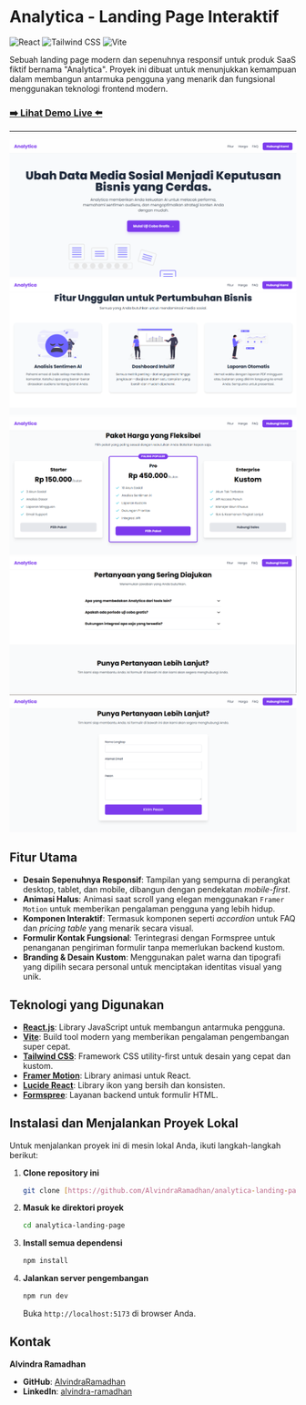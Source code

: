 # Analytica - Landing Page Interaktif

![React](https://img.shields.io/badge/React-20232A?style=for-the-badge&logo=react&logoColor=61DAFB)
![Tailwind CSS](https://img.shields.io/badge/Tailwind_CSS-38B2AC?style=for-the-badge&logo=tailwind-css&logoColor=white)
![Vite](https://img.shields.io/badge/Vite-646CFF?style=for-the-badge&logo=vite&logoColor=white)

Sebuah landing page modern dan sepenuhnya responsif untuk produk SaaS fiktif bernama "Analytica". Proyek ini dibuat untuk menunjukkan kemampuan dalam membangun antarmuka pengguna yang menarik dan fungsional menggunakan teknologi frontend modern.

### [**➡️ Lihat Demo Live ⬅️**](https://AlvindraRamadhan.github.io/analytica-landing-page)

---

![alt text](image.png)
![alt text](image-1.png)
![alt text](image-2.png)
![alt text](image-3.png)
![alt text](image-4.png)

## Fitur Utama

- **Desain Sepenuhnya Responsif**: Tampilan yang sempurna di perangkat desktop, tablet, dan mobile, dibangun dengan pendekatan _mobile-first_.
- **Animasi Halus**: Animasi saat scroll yang elegan menggunakan `Framer Motion` untuk memberikan pengalaman pengguna yang lebih hidup.
- **Komponen Interaktif**: Termasuk komponen seperti _accordion_ untuk FAQ dan _pricing table_ yang menarik secara visual.
- **Formulir Kontak Fungsional**: Terintegrasi dengan Formspree untuk penanganan pengiriman formulir tanpa memerlukan backend kustom.
- **Branding & Desain Kustom**: Menggunakan palet warna dan tipografi yang dipilih secara personal untuk menciptakan identitas visual yang unik.

## Teknologi yang Digunakan

- **[React.js](https://reactjs.org/)**: Library JavaScript untuk membangun antarmuka pengguna.
- **[Vite](https://vitejs.dev/)**: Build tool modern yang memberikan pengalaman pengembangan super cepat.
- **[Tailwind CSS](https://tailwindcss.com/)**: Framework CSS utility-first untuk desain yang cepat dan kustom.
- **[Framer Motion](https://www.framer.com/motion/)**: Library animasi untuk React.
- **[Lucide React](https://lucide.dev/)**: Library ikon yang bersih dan konsisten.
- **[Formspree](https://formspree.io/)**: Layanan backend untuk formulir HTML.

## Instalasi dan Menjalankan Proyek Lokal

Untuk menjalankan proyek ini di mesin lokal Anda, ikuti langkah-langkah berikut:

1.  **Clone repository ini**
    ```sh
    git clone [https://github.com/AlvindraRamadhan/analytica-landing-page.git]
    ```
2.  **Masuk ke direktori proyek**
    ```sh
    cd analytica-landing-page
    ```
3.  **Install semua dependensi**
    ```sh
    npm install
    ```
4.  **Jalankan server pengembangan**
    ```sh
    npm run dev
    ```
    Buka `http://localhost:5173` di browser Anda.

## Kontak

**Alvindra Ramadhan**

- **GitHub**: [AlvindraRamadhan](https://github.com/AlvindraRamadhan)
- **LinkedIn**: [alvindra-ramadhan](https://www.linkedin.com/in/alvindra-ramadhan)
